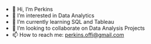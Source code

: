 - 👋 Hi, I’m Perkins
- 👀 I’m interested in Data Analytics
- 🌱 I’m currently learning SQL and Tableau
- 💞️ I’m looking to collaborate on Data Analysis Projects
- 📫 How to reach me: perkins.offi@gmail.com

<!---
Perkins-Offi/Perkins-Offi is a ✨ special ✨ repository because its `README.md` (this file) appears on your GitHub profile.
You can click the Preview link to take a look at your changes.
--->
